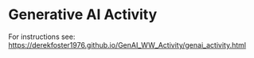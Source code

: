 # Generative AI Activity

For instructions see: https://derekfoster1976.github.io/GenAI_WW_Activity/genai_activity.html





